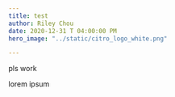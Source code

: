 ```yaml
---
title: test
author: Riley Chou
date: 2020-12-31 T 04:00:00 PM
hero_image: "../static/citro_logo_white.png"

---
```

pls work

lorem ipsum